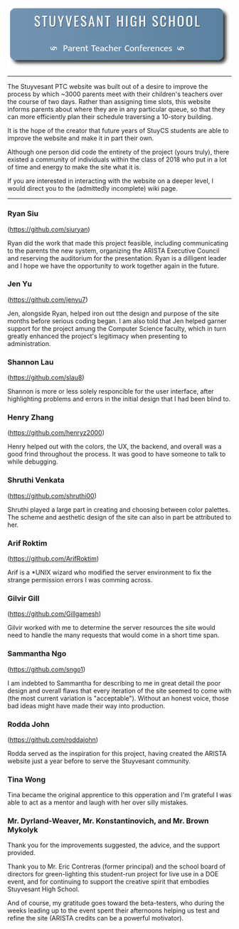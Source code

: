 ![Stuyvesant PTC](/ptc/static/img/RoundLogo.png)

---
The Stuyvesant PTC website was built out of a desire to improve the process by which ~3000 parents meet with their children's teachers over the course of two days. Rather than assigning time slots, this website informs parents about where they are in any particular queue, so that they can more efficiently plan their schedule traversing a 10-story building.

It is the hope of the creator that future years of StuyCS students are able to improve the website and make it in part their own.

Although one person did code the entirety of the project (yours truly), there existed a community of individuals within the class of 2018 who put in a lot of time and energy to make the site what it is.

If you are interested in interacting with the website on a deeper level, I would direct you to the (admittedly incomplete) wiki page.

---
### Ryan Siu 
(https://github.com/siuryan)

Ryan did the work that made this project feasible, including communicating to the parents the new system, organizing the ARISTA Executive Council and reserving the auditorium for the presentation. Ryan is a dilligent leader and I hope we have the opportunity to work together again in the future.

### Jen Yu 
(https://github.com/jenyu7)

Jen, alongside Ryan, helped iron out tthe design and purpose of the site months before serious coding began. I am also told that Jen helped garner support for the project amung the Computer Science faculty, which in turn greatly enhanced the project's legitimacy when presenting to administration.

### Shannon Lau 
(https://github.com/slau8)

Shannon is more or less solely responcible for the user interface, after highlighting problems and errors in the initial design that I had been blind to.

### Henry Zhang 
(https://github.com/henryz2000)

Henry helped out with the colors, the UX, the backend, and overall was a good frind throughout the process. It was good to have someone to talk to while debugging.

### Shruthi Venkata 
(https://github.com/shruthi00)

Shruthi played a large part in creating and choosing between color palettes. The scheme and aesthetic design of the site can also in part be attributed to her.

### Arif Roktim
(https://github.com/ArifRoktim)
  
Arif is a *UNIX wizard who modified the server environment to fix the strange permission errors I was comming across.  

### Gilvir Gill
(https://github.com/Gillgamesh)

Gilvir worked with me to determine the server resources the site would need to handle the many requests that would come in a short time span.

### Sammantha Ngo 
(https://github.com/sngo1)

I am indebted to Sammantha for describing to me in great detail the poor design and overall flaws that every iteration of the site seemed to come with (the most current variation is "acceptable"). Without an honest voice, those bad ideas might have made their way into production.

### Rodda John
(https://github.com/roddajohn)

Rodda served as the inspiration for this project, having created the ARISTA website just a year before to serve the Stuyvesant community. 

### Tina Wong

Tina became the original apprentice to this opperation and I'm grateful I was able to act as a mentor and laugh with her over silly mistakes.

### Mr. Dyrland-Weaver, Mr. Konstantinovich, and Mr. Brown Mykolyk

Thank you for the improvements suggested, the advice, and the support provided.

Thank you to Mr. Eric Contreras (former principal) and the school board of directors for green-lighting this student-run project for live use in a DOE event, and for continuing to support the creative spirit that embodies Stuyvesant High School.

And of course, my gratitude goes toward the beta-testers, who during the weeks leading up to the event spent their afternoons helping us test and refine the site (ARISTA credits can be a powerful motivator).
